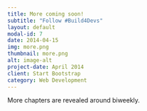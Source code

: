 ```yaml
---
title: More coming soon!
subtitle: "Follow #Build4Devs" 
layout: default
modal-id: 7
date: 2014-04-15
img: more.png
thumbnail: more.png
alt: image-alt
project-date: April 2014
client: Start Bootstrap
category: Web Development
---
```


More chapters are revealed around biweekly. 

